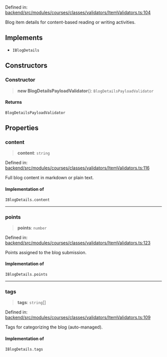 Defined in: [backend/src/modules/courses/classes/validators/ItemValidators.ts:104](https://github.com/continuousactivelearning/vibe/blob/9a2d9d7201b944582c5d0ed5f0f7a4de13abde0f/backend/src/modules/courses/classes/validators/ItemValidators.ts#L104)

Blog item details for content-based reading or writing activities.

## Implements

- `IBlogDetails`

## Constructors

### Constructor

> **new BlogDetailsPayloadValidator**(): `BlogDetailsPayloadValidator`

#### Returns

`BlogDetailsPayloadValidator`

## Properties

### content

> **content**: `string`

Defined in: [backend/src/modules/courses/classes/validators/ItemValidators.ts:116](https://github.com/continuousactivelearning/vibe/blob/9a2d9d7201b944582c5d0ed5f0f7a4de13abde0f/backend/src/modules/courses/classes/validators/ItemValidators.ts#L116)

Full blog content in markdown or plain text.

#### Implementation of

`IBlogDetails.content`

***

### points

> **points**: `number`

Defined in: [backend/src/modules/courses/classes/validators/ItemValidators.ts:123](https://github.com/continuousactivelearning/vibe/blob/9a2d9d7201b944582c5d0ed5f0f7a4de13abde0f/backend/src/modules/courses/classes/validators/ItemValidators.ts#L123)

Points assigned to the blog submission.

#### Implementation of

`IBlogDetails.points`

***

### tags

> **tags**: `string`[]

Defined in: [backend/src/modules/courses/classes/validators/ItemValidators.ts:109](https://github.com/continuousactivelearning/vibe/blob/9a2d9d7201b944582c5d0ed5f0f7a4de13abde0f/backend/src/modules/courses/classes/validators/ItemValidators.ts#L109)

Tags for categorizing the blog (auto-managed).

#### Implementation of

`IBlogDetails.tags`
